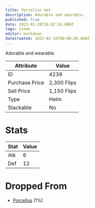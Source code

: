 ```yaml
---
title: Porcellus Hat
description: Adorable and wearable.
published: true
date: 2023-02-28T16:02:24.000Z
tags: items
editor: markdown
dateCreated: 2023-02-16T00:00:00.000Z
---
```


Adorable and wearable.

|Attribute|Value|
|-|-|
|ID|4239|
|Purchase Price|2,300 Flips|
|Sell Price|1,150 Flips|
|Type|Helm|
|Stackable|No|

# Stats
|Stat|Value|
|-|-|
|Atk|6|
|Def|12|

# Dropped From
 * [Porcellus](/monsters/porcellus) (1%)
